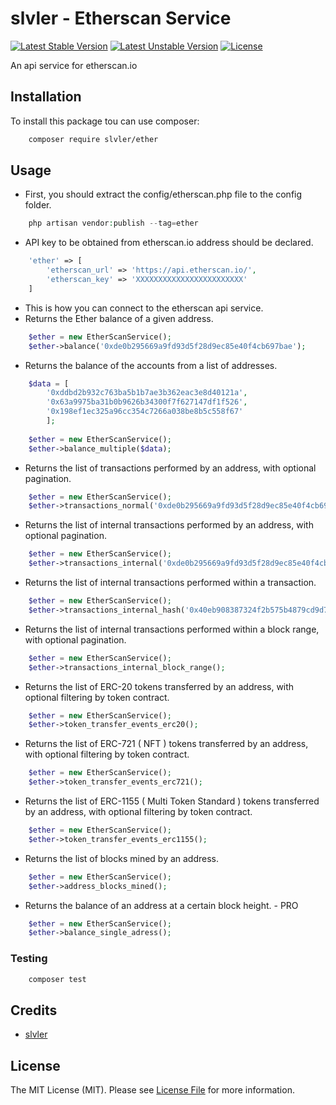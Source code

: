 # slvler - Etherscan Service

[![Latest Stable Version](http://poser.pugx.org/slvler/ether/v)](https://packagist.org/packages/slvler/ether)
[![Latest Unstable Version](http://poser.pugx.org/slvler/ether/v/unstable)](https://packagist.org/packages/slvler/ether)
[![License](https://img.shields.io/github/license/slvler/etherscan-service)](https://packagist.org/packages/slvler/ether)



An api service for etherscan.io


## Installation

To install this package tou can use composer:

```bash
    composer require slvler/ether
```

## Usage

- First, you should extract the config/etherscan.php file to the config folder. 

```php
    php artisan vendor:publish --tag=ether
```

- API key to be obtained from etherscan.io address should be declared.

```php
    'ether' => [
        'etherscan_url' => 'https://api.etherscan.io/',
        'etherscan_key' => 'XXXXXXXXXXXXXXXXXXXXXXXX'
    ]
```

- This is how you can connect to the etherscan api service.
- Returns the Ether balance of a given address.

```php
    $ether = new EtherScanService();
    $ether->balance('0xde0b295669a9fd93d5f28d9ec85e40f4cb697bae');
```

- Returns the balance of the accounts from a list of addresses.

```php
    $data = [ 
        '0xddbd2b932c763ba5b1b7ae3b362eac3e8d40121a',
        '0x63a9975ba31b0b9626b34300f7f627147df1f526',
        '0x198ef1ec325a96cc354c7266a038be8b5c558f67'
        ];
    
    $ether = new EtherScanService();
    $ether->balance_multiple($data);
```


- Returns the list of transactions performed by an address, with optional pagination.

```php
    $ether = new EtherScanService();
    $ether->transactions_normal('0xde0b295669a9fd93d5f28d9ec85e40f4cb697bae');
```


- Returns the list of internal transactions performed by an address, with optional pagination.

```php
    $ether = new EtherScanService();
    $ether->transactions_internal('0xde0b295669a9fd93d5f28d9ec85e40f4cb697bae');
```

- Returns the list of internal transactions performed within a transaction.

```php
    $ether = new EtherScanService();
    $ether->transactions_internal_hash('0x40eb908387324f2b575b4879cd9d7188f69c8fc9d87c901b9e2daaea4b442170');
```

- Returns the list of internal transactions performed within a block range, with optional pagination.

```php
    $ether = new EtherScanService();
    $ether->transactions_internal_block_range();
```


- Returns the list of ERC-20 tokens transferred by an address, with optional filtering by token contract.

```php
    $ether = new EtherScanService();
    $ether->token_transfer_events_erc20();
```


- Returns the list of ERC-721 ( NFT ) tokens transferred by an address, with optional filtering by token contract.

```php
    $ether = new EtherScanService();
    $ether->token_transfer_events_erc721();
```

- Returns the list of ERC-1155 ( Multi Token Standard ) tokens transferred by an address, with optional filtering by token contract.

```php
    $ether = new EtherScanService();
    $ether->token_transfer_events_erc1155();
```


- Returns the list of blocks mined by an address.

```php
    $ether = new EtherScanService();
    $ether->address_blocks_mined();
```

- Returns the balance of an address at a certain block height. - PRO

```php
    $ether = new EtherScanService();
    $ether->balance_single_adress();
```


### Testing

```bash
    composer test
```

## Credits

-   [slvler](https://github.com/slvler)


## License

The MIT License (MIT). Please see [License File](https://github.com/slvler/etherscan-service/blob/main/README.md) for more information.

